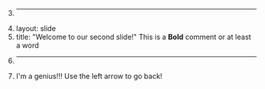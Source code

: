 3.	---
4.	layout: slide
5.	title: "Welcome to our second slide!"
This is a **Bold** comment or at least a word
6.	---
7.	I'm a genius!!!
Use the left arrow to go back!
